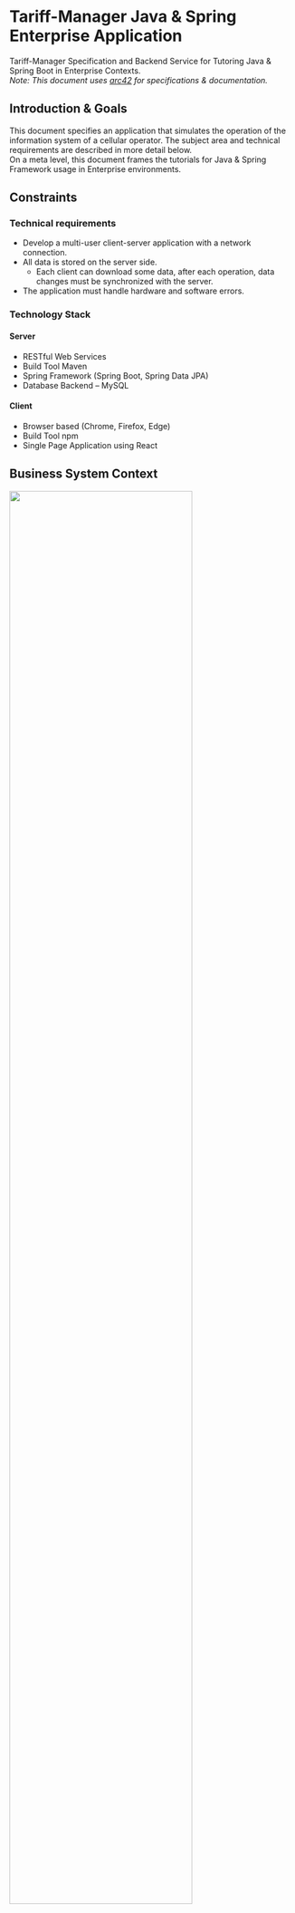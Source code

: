 # Tariff-Manager Java & Spring Enterprise Application

Tariff-Manager Specification and Backend Service for Tutoring Java & Spring Boot in Enterprise Contexts.  
_Note: This document uses [arc42](https://github.com/arc42) for specifications & documentation._

## Introduction & Goals

This document specifies an application that simulates the operation of the information system of a cellular operator. The subject area and technical requirements are described in more detail below.  
On a meta level, this document frames the tutorials for Java & Spring Framework usage in Enterprise environments.

## Constraints

### Technical requirements

* Develop a multi-user client-server application with a network connection.
* All data is stored on the server side. 
  * Each client can download some data, after each operation, data changes must be synchronized with the server.
* The application must handle hardware and software errors. 

### Technology Stack

#### Server

* RESTful Web Services
* Build Tool Maven
* Spring Framework (Spring Boot, Spring Data JPA)
* Database Backend – MySQL

#### Client

* Browser based (Chrome, Firefox, Edge)
* Build Tool npm
* Single Page Application using React

## Business System Context

<img src="docs/img/tariff-manager-ctxd.png" width="80%"/>

## Deployment Diagram (Components & Interactions)

<img src="docs/img/tariff-manager-dd.png" width="80%"/>

## Data Model (Class Diagram)

<img src="docs/img/tariff-manager-cd.png" width="80%"/>

## Entity Relationship Diagram

<img src="docs/img/tariff-manager-erd.png" width="100%" style="border: 1px solid"/>


## Component Interactions (Sequence Diagram) 

<img src="docs/img/tariff-manager-sd.png" width="80%"/>

## REST Interface

### [UC1] Display Customers

<img src="docs/img/tariff-manager-dst-uc1.png" width="80%"/>

#### Request

`GET /customer`

#### Response

<details>
    <summary>Datatypes</summary>

```
[
  {
    "firstname": "string",
    "lastname": "string",
    "birthdate": "date",
    "passportNo": "string",
    "addresses": [
      {
        "address": "string"
      }
    ],
    "contractInfo": [
      {
        "tariff": "string",
        "options": [
          "string"
        ]
      }
    ]
  }
]
```

</details>

##### Sample Response

<details>
    <summary>Sample Response</summary>

```json
[
  {
    "firstname": "Kendrick",
    "lastname": "Ortiz",
    "birthdate": "1981-08-21",
    "passportNo": "036-53-2166",
    "addresses": [
      {
        "address": "031 Becker Islands 308 31966-4886 Lake Fredland"
      }
    ],
    "contractInfo": [
      {
        "tariff": "SYNERGISTIC-CONCRETE-BENCH",
        "options": [
          "small wooden pants v 17.48322"
        ]
      }
    ]
  },
  {
    "firstname": "Jc",
    "lastname": "Towne",
    "birthdate": "1979-04-29",
    "passportNo": "736-86-8610",
    "addresses": [
      {
        "address": "631 Norman Brooks 92208 37890-8042 Kendallview"
      }
    ],
    "contractInfo": [
      {
        "tariff": "DURABLE-PAPER-KNIFE",
        "options": [
          "synergistic wool keyboard v 17.19142"
        ]
      }
    ]
  }
]
```
</details>

### [UC2] Display Tariff with selectable options


<img src="docs/img/tariff-manager-dst-uc2.png" width="80%"/>

#### Request

`GET /tariff`

#### Response

<details>
    <summary>Datatypes</summary>

```
[
  {
    "firstname": "string",
    "lastname": "string",
    "birthdate": "date",
    "passportNo": "string",
    "addresses": [
      {
        "address": "string"
      }
    ],
    "contractInfo": [
      {
        "tariff": "string",
        "options": [
          "string"
        ]
      }
    ]
  }
]
```

</details>

##### Sample Response

<details>
    <summary>Sample Response</summary>

```json
[
  {
    "firstname": "Kendrick",
    "lastname": "Ortiz",
    "birthdate": "1981-08-21",
    "passportNo": "036-53-2166",
    "addresses": [
      {
        "address": "031 Becker Islands 308 31966-4886 Lake Fredland"
      }
    ],
    "contractInfo": [
      {
        "tariff": "SYNERGISTIC-CONCRETE-BENCH",
        "options": [
          "small wooden pants v 17.48322"
        ]
      }
    ]
  },
  {
    "firstname": "Jc",
    "lastname": "Towne",
    "birthdate": "1979-04-29",
    "passportNo": "736-86-8610",
    "addresses": [
      {
        "address": "631 Norman Brooks 92208 37890-8042 Kendallview"
      }
    ],
    "contractInfo": [
      {
        "tariff": "DURABLE-PAPER-KNIFE",
        "options": [
          "synergistic wool keyboard v 17.19142"
        ]
      }
    ]
  }
]
```
</details>

## Spring Boot Configuration

```
spring.datasource.url=jdbc:h2:./data/tariff
spring.datasource.driverClassName=org.h2.Driver
spring.datasource.username=sa
spring.datasource.password=
spring.h2.console.enabled=true
spring.jpa.hibernate.ddl-auto=update
```

## Spring Boot Specifics

### Developer Database

### OAPI / Swagger Support

* https://springdoc.org/
![img.png](docs/img/openapi-doc.png)

### Env-Specific Properties

### Automatic Schema Generation

### Reference

#### Diagrams

* Context: https://app.diagrams.net/#G1rEl42atanalQigqd9faOygsIDW7XSZM1
* Class: https://app.diagrams.net/#G1s9y-_f4spHFDbNqI9KunE7OX1JnG0FTw
* Sequence: https://app.diagrams.net/#G1joAg8E6hUbHD13t9PNJJnR8pClGaBs8I
* Deployment: https://app.diagrams.net/#G1qJHES7U5cNr5X_KfAkzZ7gasSE7KlGDK

#### Templates

* Quests: https://odyssey.wildcodeschool.com/admin/quests/1535
